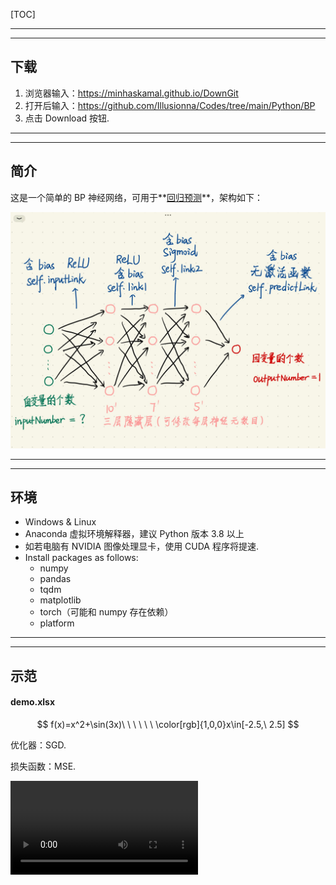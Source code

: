 [TOC]

------

------

## 下载

1. 浏览器输入：https://minhaskamal.github.io/DownGit
2. 打开后输入：https://github.com/Illusionna/Codes/tree/main/Python/BP
3. 点击 Download 按钮.

------

------

## 简介

这是一个简单的 BP 神经网络，可用于**<u>回归预测</u>**，架构如下：

![](./stream/schema.png)

------

------

## 环境

- Windows & Linux
- Anaconda 虚拟环境解释器，建议 Python 版本 3.8 以上
- 如若电脑有 NVIDIA 图像处理显卡，使用 CUDA 程序将提速.
- Install packages as follows:
  - numpy
  - pandas
  - tqdm
  - matplotlib
  - torch（可能和 numpy 存在依赖）
  - platform

------

------

## 示范

#### demo.xlsx

$$
f(x)=x^2+\sin(3x)\ \ \ \ \ \ \color[rgb]{1,0,0}x\in[-2.5,\ 2.5]
$$

优化器：SGD.

损失函数：MSE.

<video src="./stream/demo.mp4">

#### BostonHousing.txt

[波士顿房价数据集链接](https://archive.ics.uci.edu/ml/machine-learning-databases/housing/housing.data)

数据集划分：提供 bootsrap 和 hierarchical 抽样.

```python
lor = LOADER(io='./Data/BostonHousing.xlsx')

SHUFFLE(
    data = lor.data,
    labels = lor.labels,
    attribute = lor.attribute
).Shuffle(rule='bootsrap')
```

优化器：Adam.

损失函数：MSE.

<video src="./stream/train_predict.mp4">

------

------

## Push

Done.

